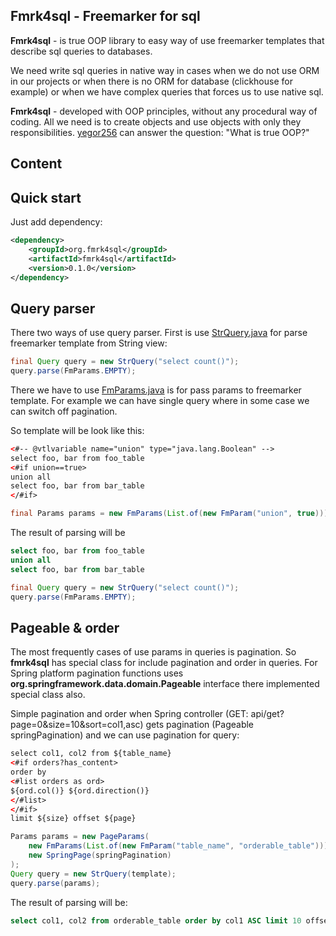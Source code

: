 ## Fmrk4sql - Freemarker for sql
**Fmrk4sql** - is true OOP library to easy way of use freemarker templates
that describe sql queries to databases. 

We need write sql queries in native way in cases when we do not use ORM
in our projects or when there is no ORM for database (clickhouse for example) or 
when we have complex queries that forces us to use native sql.

**Fmrk4sql** - developed with OOP principles, without any procedural way of coding.
All we need is to create objects and use objects with only they responsibilities. 
[yegor256](https://www.yegor256.com/2014/11/20/seven-virtues-of-good-object.html) 
can answer the question: "What is true OOP?"  

## Content


## Quick start
Just add dependency:

```xml
<dependency>
    <groupId>org.fmrk4sql</groupId>
    <artifactId>fmrk4sql</artifactId>
    <version>0.1.0</version>
</dependency>
```
[todo]: <> (replace version with placeholder)

## Query parser

There two ways of use query parser.
First is use [StrQuery.java](src%2Fmain%2Fjava%2Forg%2Ffmrk4sql%2FStrQuery.java) 
for parse freemarker template from String view:

```java
final Query query = new StrQuery("select count()");
query.parse(FmParams.EMPTY);
```

There we have to use [FmParams.java](src%2Fmain%2Fjava%2Forg%2Ffmrk4sql%2FFmParams.java) is for 
pass params to freemarker template.
For example we can have single query where in some case we can switch off pagination.

So template will be look like this:
```xml
<#-- @vtlvariable name="union" type="java.lang.Boolean" -->
select foo, bar from foo_table
<#if union==true>
union all
select foo, bar from bar_table
</#if>
```
```java
final Params params = new FmParams(List.of(new FmParam("union", true)));
```
The result of parsing will be
```sql
select foo, bar from foo_table
union all
select foo, bar from bar_table
```

```java
final Query query = new StrQuery("select count()");
query.parse(FmParams.EMPTY);
```

## Pageable & order

The most frequently cases of use params in queries is pagination. So **fmrk4sql** has special class
for include pagination and order in queries. For Spring platform pagination functions uses 
**org.springframework.data.domain.Pageable** interface there implemented special class also.

Simple pagination and order when Spring controller (GET: api/get?page=0&size=10&sort=col1,asc) 
gets pagination (Pageable springPagination) and we can use pagination for query:

```xml
select col1, col2 from ${table_name}
<#if orders?has_content>
order by
<#list orders as ord>
${ord.col()} ${ord.direction()}
</#list>
</#if>
limit ${size} offset ${page}
```

```java
Params params = new PageParams(
    new FmParams(List.of(new FmParam("table_name", "orderable_table"))), 
    new SpringPage(springPagination)
);
Query query = new StrQuery(template);
query.parse(params);
```

The result of parsing will be:
```sql
select col1, col2 from orderable_table order by col1 ASC limit 10 offset 0
```
